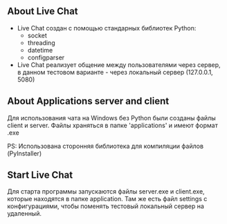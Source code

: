 ## About Live Chat

- Live Chat создан с помощью стандарных библиотек Python:
    - socket
    - threading
    - datetime
    - configparser
- Live Chat реализует общение между пользователями через сервер, в данном тестовом варианте - через локальный сервер (127.0.0.1, 5080)


## About Applications server and client

Для использования чата на Windows без Python были созданы файлы client и server.
Файлы храняться в папке 'applications' и имеют формат .exe

PS:
    Использована сторонняя библиотека для компиляции файлов (PyInstaller)
    
## Start Live Chat

Для старта программы запускаются файлы server.exe и client.exe, которые находятся в папке application.
Там же есть файл settings с конфигурациями, чтобы поменять тестовый локальный сервер на удаленный.
